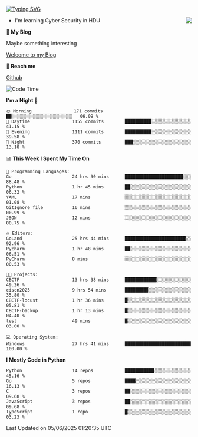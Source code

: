 [![Typing SVG](https://readme-typing-svg.herokuapp.com?font=Fira+Code&pause=1000&random=false&width=450&height=60&lines=Hello+%F0%9F%91%8B%F0%9F%8F%BB;I'm+JBNRZ)](https://git.io/typing-svg)

<a href="#">
  <img align="right" src="https://github-readme-stats.vercel.app/api?username=JBNRZ&show_icons=true&bg_color=15,f2f7fd,E0EAFC" />
</a>

- I'm learning Cyber Security in HDU

 **🌱 My Blog**

Maybe something interesting

[Welcome to my Blog](https://jbnrz.com.cn/)

 **💬 Reach me** 

[Github](https://github.com/JBNRZ)


<!--START_SECTION:waka-->
![Code Time](http://img.shields.io/badge/Code%20Time-1%2C222%20hrs%2018%20mins-blue)

**I'm a Night 🦉** 

```text
🌞 Morning                171 commits         ██░░░░░░░░░░░░░░░░░░░░░░░   06.09 % 
🌆 Daytime                1155 commits        ██████████░░░░░░░░░░░░░░░   41.15 % 
🌃 Evening                1111 commits        ██████████░░░░░░░░░░░░░░░   39.58 % 
🌙 Night                  370 commits         ███░░░░░░░░░░░░░░░░░░░░░░   13.18 % 
```


📊 **This Week I Spent My Time On** 

```text
💬 Programming Languages: 
Go                       24 hrs 30 mins      ██████████████████████░░░   88.48 % 
Python                   1 hr 45 mins        ██░░░░░░░░░░░░░░░░░░░░░░░   06.32 % 
YAML                     17 mins             ░░░░░░░░░░░░░░░░░░░░░░░░░   01.08 % 
GitIgnore file           16 mins             ░░░░░░░░░░░░░░░░░░░░░░░░░   00.99 % 
JSON                     12 mins             ░░░░░░░░░░░░░░░░░░░░░░░░░   00.75 % 

🔥 Editors: 
GoLand                   25 hrs 44 mins      ███████████████████████░░   92.96 % 
Pycharm                  1 hr 48 mins        ██░░░░░░░░░░░░░░░░░░░░░░░   06.51 % 
PyCharm                  8 mins              ░░░░░░░░░░░░░░░░░░░░░░░░░   00.53 % 

🐱‍💻 Projects: 
CBCTF                    13 hrs 38 mins      ████████████░░░░░░░░░░░░░   49.26 % 
ciscn2025                9 hrs 54 mins       █████████░░░░░░░░░░░░░░░░   35.80 % 
CBCTF-locust             1 hr 36 mins        █░░░░░░░░░░░░░░░░░░░░░░░░   05.81 % 
CBCTF-backup             1 hr 13 mins        █░░░░░░░░░░░░░░░░░░░░░░░░   04.40 % 
test                     49 mins             █░░░░░░░░░░░░░░░░░░░░░░░░   03.00 % 

💻 Operating System: 
Windows                  27 hrs 41 mins      █████████████████████████   100.00 % 
```

**I Mostly Code in Python** 

```text
Python                   14 repos            ███████████░░░░░░░░░░░░░░   45.16 % 
Go                       5 repos             ████░░░░░░░░░░░░░░░░░░░░░   16.13 % 
C                        3 repos             ██░░░░░░░░░░░░░░░░░░░░░░░   09.68 % 
JavaScript               3 repos             ██░░░░░░░░░░░░░░░░░░░░░░░   09.68 % 
TypeScript               1 repo              █░░░░░░░░░░░░░░░░░░░░░░░░   03.23 % 
```




 Last Updated on 05/06/2025 01:20:35 UTC
<!--END_SECTION:waka-->
